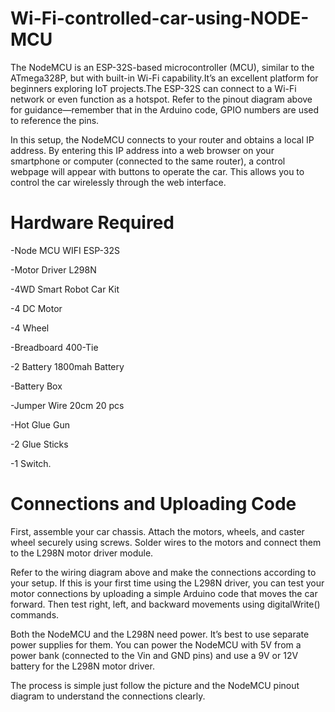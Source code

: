 # Wi-Fi-controlled-car-using-NODE-MCU

The NodeMCU is an ESP-32S-based microcontroller (MCU), similar to the ATmega328P, but with built-in Wi-Fi capability.It’s an excellent platform for beginners exploring IoT projects.The ESP-32S can connect to a Wi-Fi network or even function as a hotspot. Refer to the pinout diagram above for guidance—remember that in the Arduino code, GPIO numbers are used to reference the pins.

In this setup, the NodeMCU connects to your router and obtains a local IP address. By entering this IP address into a web browser on your smartphone or computer (connected to the same router), a control webpage will appear with buttons to operate the car. This allows you to control the car wirelessly through the web interface. 

# Hardware Required 
-Node MCU WIFI ESP-32S

-Motor Driver L298N

-4WD Smart Robot Car Kit 

-4 DC Motor 

-4 Wheel 

-Breadboard 400-Tie 

-2 Battery 1800mah Battery 

-Battery Box 

-Jumper Wire 20cm 20 pcs 

-Hot Glue Gun 

-2 Glue Sticks

-1 Switch.

# Connections and Uploading Code

First, assemble your car chassis. Attach the motors, wheels, and caster wheel securely using screws. Solder wires to the motors and connect them to the L298N motor driver module.

Refer to the wiring diagram above and make the connections according to your setup. If this is your first time using the L298N driver, you can test your motor connections by uploading a simple Arduino code that moves the car forward. Then test right, left, and backward movements using digitalWrite() commands.

Both the NodeMCU and the L298N need power. It’s best to use separate power supplies for them. You can power the NodeMCU with 5V from a power bank (connected to the Vin and GND pins) and use a 9V or 12V battery for the L298N motor driver.

The process is simple just follow the picture and the NodeMCU pinout diagram to understand the connections clearly.
 
